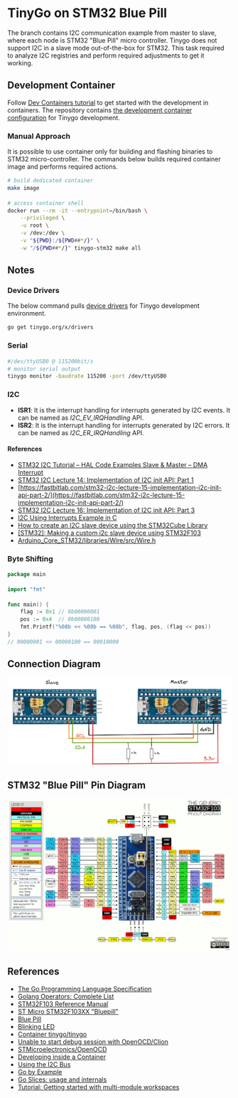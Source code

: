 # TinyGo on STM32 Blue Pill

The branch contains I2C communication example from master to slave, where each node is STM32 "Blue Pill" micro controller. Tinygo does not support I2C in a slave mode out-of-the-box for STM32. This task required to analyze I2C registries and perform required adjustments to get it working.


## Development Container

Follow [Dev Containers tutorial](https://code.visualstudio.com/docs/devcontainers/tutorial) to get started with the development in containers. The repository contains [the development container configuration](./.devcontainer/devcontainer.json) for Tinygo development.

### Manual Approach

It is possible to use container only for building and flashing binaries to STM32 micro-controller. The commands below builds required container image and performs required actions.

```bash
# build dedicated container
make image

# access container shell
docker run --rm -it --entrypoint=/bin/bash \
    --privileged \
    -u root \
    -v /dev:/dev \
    -v "${PWD}:/${PWD##*/}" \
    -w "/${PWD##*/}" tinygo-stm32 make all

```

## Notes

### Device Drivers

The below command pulls [device drivers](https://tinygo.org/docs/reference/devices/) for Tinygo development environment.

```bash
go get tinygo.org/x/drivers
```

### Serial

```bash
#/dev/ttyUSB0 @ 115200bit/s
# monitor serial output
tinygo monitor -baudrate 115200 -port /dev/ttyUSB0

```

### I2C

- **ISR1**: It is the interrupt handling for interrupts generated by I2C events. It can be named as *I2C_EV_IRQHandling* API.
- **ISR2**: It is the interrupt handling for interrupts generated by I2C errors. It can be named as *I2C_ER_IRQHandling* API.

#### References

- [STM32 I2C Tutorial – HAL Code Examples Slave & Master – DMA Interrupt](https://deepbluembedded.com/stm32-i2c-tutorial-hal-examples-slave-dma/)
- [STM32 I2C Lecture 14: Implementation of I2C init API: Part 1](https://fastbitlab.com/implementation-of-i2c-init-api-part-1/)
- [https://fastbitlab.com/stm32-i2c-lecture-15-implementation-i2c-init-api-part-2/](https://fastbitlab.com/stm32-i2c-lecture-15-implementation-i2c-init-api-part-2/)
- [STM32 I2C Lecture 16: Implementation of I2C init API: Part 3](https://fastbitlab.com/implementation-of-i2c-init-api-part-3/)
- [I2C Using Interrupts Example in C](https://github.com/Laurenceb/Dactyl/blob/master/i2c_int.c)
- [How to create an I2C slave device using the STM32Cube Library](https://community.st.com/s/article/how-to-create-an-i2c-slave-device-using-the-stm32cube-library)
- [[STM32]: Making a custom i2c slave device using STM32F103](https://amitesh-singh.github.io/stm32/2018/01/07/making-i2c-slave-using-stm32f103.html)
- [Arduino_Core_STM32/libraries/Wire/src/Wire.h](https://github.com/stm32duino/Arduino_Core_STM32/blob/main/libraries/Wire/src/Wire.h)

### Byte Shifting

```go
package main

import "fmt"

func main() {
	flag := 0x1 // 0b00000001
	pos := 0x4  // 0b00000100
	fmt.Printf("%08b << %08b == %08b", flag, pos, (flag << pos))
}
// 00000001 << 00000100 == 00010000
```

## Connection Diagram

![connection diagram](./diagram.png)


## STM32 "Blue Pill" Pin Diagram

![pinout](./STM32-Pin-Details.png)

## References

- [The Go Programming Language Specification](https://go.dev/ref/spec)
- [Golang Operators: Complete List](https://yourbasic.org/golang/operators/)
- [STM32F103 Reference Manual](https://www.st.com/resource/en/reference_manual/cd00171190-stm32f101xx-stm32f102xx-stm32f103xx-stm32f105xx-and-stm32f107xx-advanced-arm-based-32-bit-mcus-stmicroelectronics.pdf)
- [ST Micro STM32F103XX "Bluepill"](https://tinygo.org/docs/reference/microcontrollers/bluepill/)
- [Blue Pill](https://stm32-base.org/boards/STM32F103C8T6-Blue-Pill.html)
- [Blinking LED](https://tinygo.org/docs/tutorials/blinky/)
- [Container tinygo/tinygo](https://hub.docker.com/r/tinygo/tinygo)
- [Unable to start debug session with OpenOCD/Clion](https://stackoverflow.com/questions/71608471/unable-to-start-debug-session-with-openocd-clion)
- [STMicroelectronics/OpenOCD](https://github.com/STMicroelectronics/OpenOCD)
- [Developing inside a Container](https://code.visualstudio.com/docs/devcontainers/containers)
- [Using the I2C Bus](https://www.robot-electronics.co.uk/i2c-tutorial)
- [Go by Example](https://gobyexample.com/)
- [Go Slices: usage and internals](https://go.dev/blog/slices-intro)
- [Tutorial: Getting started with multi-module workspaces](https://go.dev/doc/tutorial/workspaces)

